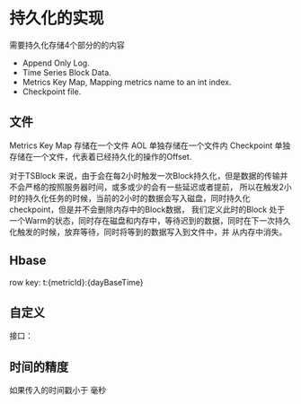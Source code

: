 
# 持久化的实现
需要持久化存储4个部分的的内容
- Append Only Log.
- Time Series Block Data.
- Metrics Key Map, Mapping metrics name to an int index.
- Checkpoint file.

## 文件
Metrics Key Map 存储在一个文件
AOL 单独存储在一个文件内
Checkpoint 单独存储在一个文件，代表着已经持久化的操作的Offset.

对于TSBlock 来说，由于会在每2小时触发一次Block持久化，但是数据的传输并不会严格的按照服务器时间，或多或少的会有一些延迟或者提前，
所以在触发2小时的持久化任务的时候，当前的2小时的数据会写入磁盘，同时持久化checkpoint，但是并不会删除内存中的Block数据，
我们定义此时的Block 处于一个Warm的状态，同时存在磁盘和内存中，等待迟到的数据，同时在下一次持久化触发的时候，放弃等待，同时将等到的数据写入到文件中，并
从内存中消失。

## Hbase
row key: t:{metricId}:{dayBaseTime}

## 自定义
接口：


## 时间的精度
如果传入的时间戳小于
毫秒